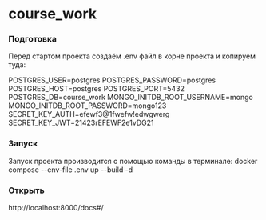 # course_work

### Подготовка

Перед стартом проекта создаём .env файл в корне проекта и копируем туда:

POSTGRES_USER=postgres
POSTGRES_PASSWORD=postgres
POSTGRES_HOST=postgres
POSTGRES_PORT=5432
POSTGRES_DB=course_work
MONGO_INITDB_ROOT_USERNAME=mongo
MONGO_INITDB_ROOT_PASSWORD=mongo123
SECRET_KEY_AUTH=efewf3@1fwefw!edwgwerg
SECRET_KEY_JWT=21423rEFEWF2e1vDG21

### Запуск

Запуск проекта производится с помощью команды в терминале:
docker compose --env-file .env up --build -d


### Открыть
http://localhost:8000/docs#/
